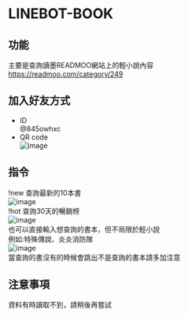 # LINEBOT-BOOK

## 功能
主要是查詢讀墨READMOO網站上的輕小說內容
https://readmoo.com/category/249

## 加入好友方式
- ID  
  @845owhxc
- QR code  
![image](https://user-images.githubusercontent.com/53147433/176470653-6aa6a4f9-0937-4602-9619-eb6cf20a5bcb.png)

## 指令
!new 查詢最新的10本書  
  ![image](https://user-images.githubusercontent.com/53147433/176473845-184634a6-bb68-4c26-abe9-ffe4987d12ae.png)  
!hot 查詢30天的暢銷榜  
  ![image](https://user-images.githubusercontent.com/53147433/176473880-0014e454-17fd-44fa-b9a0-a54be0306e34.png)  
也可以直接輸入想查詢的書本，但不局限於輕小說  
例如:特殊傳說、炎炎消防隊  
  ![image](https://user-images.githubusercontent.com/53147433/176473911-f52d3b02-294a-4764-a63f-ed19ba445ec1.png)  
當查詢的書沒有的時候會跳出不是查詢的書本請多加注意  

## 注意事項  
  資料有時讀取不到，請稍後再嘗試
